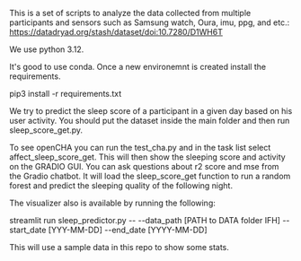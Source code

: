 This is a set of scripts to analyze the data collected from multiple participants and sensors such as Samsung watch, Oura, imu, ppg, and etc.:
https://datadryad.org/stash/dataset/doi:10.7280/D1WH6T

We use python 3.12. 

It's good to use conda. Once a new environemnt is created install the requirements.

pip3 install -r requirements.txt

We try to predict the sleep score of a participant in a given day based on his user activity. 
You should put the dataset inside the main folder and then run sleep_score_get.py.

To see openCHA you can run the test_cha.py and in the task list select affect_sleep_score_get.
This will then show the sleeping score and activity on the GRADIO GUI. You can ask questions about r2 score and mse from the Gradio chatbot.
It will load the sleep_score_get function to run a random forest and predict the sleeping quality of the following night.

The visualizer also is available by running the following:

streamlit run sleep_predictor.py -- --data_path [PATH to DATA folder IFH] --start_date [YYY-MM-DD] --end_date [YYYY-MM-DD]
 
This will use a sample data in this repo to show some stats.



